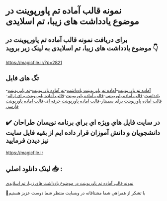 # نمونه قالب آماده تم پاورپوینت در موضوع یادداشت های زیبا، تم اسلایدی

## برای دریافت نمونه قالب آماده تم پاورپوینت در موضوع یادداشت های زیبا، تم اسلایدی به لینک زیر بروید 👇

https://magicfile.ir/?p=2821

## تگ های فایل

-[آماده تم پاورپوینت](https://magicfile.ir/product/%d9%82%d8%a7%d9%84%d8%a8-%d8%a2%d9%85%d8%a7%d8%af%d9%87-%d8%aa%d9%85-%d9%be%d8%a7%d9%88%d8%b1%d9%be%d9%88%db%8c%d9%86%d8%aa-%d8%af%d8%b1-%d9%85%d9%88%d8%b6%d9%88%d8%b9%db%8c%d8%a7%d8%af%d8%af%d8%a7%d8%b4%d8%aa-%d9%87%d8%a7%db%8c-%d8%b2%db%8c%d8%a8%d8%a7/)-[آماده تم پاورپوینت یادداشت](https://magicfile.ir/product/%d9%82%d8%a7%d9%84%d8%a8-%d8%a2%d9%85%d8%a7%d8%af%d9%87-%d8%aa%d9%85-%d9%be%d8%a7%d9%88%d8%b1%d9%be%d9%88%db%8c%d9%86%d8%aa-%d8%af%d8%b1-%d9%85%d9%88%d8%b6%d9%88%d8%b9%db%8c%d8%a7%d8%af%d8%af%d8%a7%d8%b4%d8%aa-%d9%87%d8%a7%db%8c-%d8%b2%db%8c%d8%a8%d8%a7/)-[تم آماده پاورپوینت](https://magicfile.ir/product/%d9%82%d8%a7%d9%84%d8%a8-%d8%a2%d9%85%d8%a7%d8%af%d9%87-%d8%aa%d9%85-%d9%be%d8%a7%d9%88%d8%b1%d9%be%d9%88%db%8c%d9%86%d8%aa-%d8%af%d8%b1-%d9%85%d9%88%d8%b6%d9%88%d8%b9%db%8c%d8%a7%d8%af%d8%af%d8%a7%d8%b4%d8%aa-%d9%87%d8%a7%db%8c-%d8%b2%db%8c%d8%a8%d8%a7/)-[تم پاورپوینت یادداشت](https://magicfile.ir/product/%d9%82%d8%a7%d9%84%d8%a8-%d8%a2%d9%85%d8%a7%d8%af%d9%87-%d8%aa%d9%85-%d9%be%d8%a7%d9%88%d8%b1%d9%be%d9%88%db%8c%d9%86%d8%aa-%d8%af%d8%b1-%d9%85%d9%88%d8%b6%d9%88%d8%b9%db%8c%d8%a7%d8%af%d8%af%d8%a7%d8%b4%d8%aa-%d9%87%d8%a7%db%8c-%d8%b2%db%8c%d8%a8%d8%a7/)-[قالب آماده پاورپونتی](https://magicfile.ir/product/%d9%82%d8%a7%d9%84%d8%a8-%d8%a2%d9%85%d8%a7%d8%af%d9%87-%d8%aa%d9%85-%d9%be%d8%a7%d9%88%d8%b1%d9%be%d9%88%db%8c%d9%86%d8%aa-%d8%af%d8%b1-%d9%85%d9%88%d8%b6%d9%88%d8%b9%db%8c%d8%a7%d8%af%d8%af%d8%a7%d8%b4%d8%aa-%d9%87%d8%a7%db%8c-%d8%b2%db%8c%d8%a8%d8%a7/)-[قالب آماده پاورپوینت](https://magicfile.ir/product/%d9%82%d8%a7%d9%84%d8%a8-%d8%a2%d9%85%d8%a7%d8%af%d9%87-%d8%aa%d9%85-%d9%be%d8%a7%d9%88%d8%b1%d9%be%d9%88%db%8c%d9%86%d8%aa-%d8%af%d8%b1-%d9%85%d9%88%d8%b6%d9%88%d8%b9%db%8c%d8%a7%d8%af%d8%af%d8%a7%d8%b4%d8%aa-%d9%87%d8%a7%db%8c-%d8%b2%db%8c%d8%a8%d8%a7/)-[قالب آماده پاورپوینت برای ارائه](https://magicfile.ir/product/%d9%82%d8%a7%d9%84%d8%a8-%d8%a2%d9%85%d8%a7%d8%af%d9%87-%d8%aa%d9%85-%d9%be%d8%a7%d9%88%d8%b1%d9%be%d9%88%db%8c%d9%86%d8%aa-%d8%af%d8%b1-%d9%85%d9%88%d8%b6%d9%88%d8%b9%db%8c%d8%a7%d8%af%d8%af%d8%a7%d8%b4%d8%aa-%d9%87%d8%a7%db%8c-%d8%b2%db%8c%d8%a8%d8%a7/)-[قالب آماده پاورپوینت برای سمینار](https://magicfile.ir/product/%d9%82%d8%a7%d9%84%d8%a8-%d8%a2%d9%85%d8%a7%d8%af%d9%87-%d8%aa%d9%85-%d9%be%d8%a7%d9%88%d8%b1%d9%be%d9%88%db%8c%d9%86%d8%aa-%d8%af%d8%b1-%d9%85%d9%88%d8%b6%d9%88%d8%b9%db%8c%d8%a7%d8%af%d8%af%d8%a7%d8%b4%d8%aa-%d9%87%d8%a7%db%8c-%d8%b2%db%8c%d8%a8%d8%a7/)-[قالب آماده پاورپوینت حرفه ای](https://magicfile.ir/product/%d9%82%d8%a7%d9%84%d8%a8-%d8%a2%d9%85%d8%a7%d8%af%d9%87-%d8%aa%d9%85-%d9%be%d8%a7%d9%88%d8%b1%d9%be%d9%88%db%8c%d9%86%d8%aa-%d8%af%d8%b1-%d9%85%d9%88%d8%b6%d9%88%d8%b9%db%8c%d8%a7%d8%af%d8%af%d8%a7%d8%b4%d8%aa-%d9%87%d8%a7%db%8c-%d8%b2%db%8c%d8%a8%d8%a7/)-[قالب آماده پاورپوینت فارسی](https://magicfile.ir/product/%d9%82%d8%a7%d9%84%d8%a8-%d8%a2%d9%85%d8%a7%d8%af%d9%87-%d8%aa%d9%85-%d9%be%d8%a7%d9%88%d8%b1%d9%be%d9%88%db%8c%d9%86%d8%aa-%d8%af%d8%b1-%d9%85%d9%88%d8%b6%d9%88%d8%b9%db%8c%d8%a7%d8%af%d8%af%d8%a7%d8%b4%d8%aa-%d9%87%d8%a7%db%8c-%d8%b2%db%8c%d8%a8%d8%a7/)

## ✔️ در سايت فايل هاي ويژه اي براي برنامه نويسان طراحان دانشجويان و دانش آموزان قرار داده ايم از بقيه فايل سايت نيز ديدن فرماييد

https://magicfile.ir


## لينک دانلود اصلي 📥 :

[نمونه قالب آماده تم پاورپوینت در موضوع یادداشت های زیبا، تم اسلایدی](https://magicfile.ir/product/%d9%82%d8%a7%d9%84%d8%a8-%d8%a2%d9%85%d8%a7%d8%af%d9%87-%d8%aa%d9%85-%d9%be%d8%a7%d9%88%d8%b1%d9%be%d9%88%db%8c%d9%86%d8%aa-%d8%af%d8%b1-%d9%85%d9%88%d8%b6%d9%88%d8%b9%db%8c%d8%a7%d8%af%d8%af%d8%a7%d8%b4%d8%aa-%d9%87%d8%a7%db%8c-%d8%b2%db%8c%d8%a8%d8%a7/) 


🙏با تشکر از همراهي شما مشتاقانه در وبسایت منتظر شما دوست عزیز هستیم

